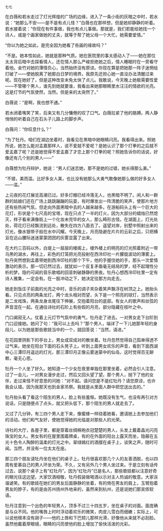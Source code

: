     七七 

   在白薇和若水走过了灯光辉煌的广场的边缘，进入了一条小街的灰暗之中时，若水说：“她那么不安——是不是有点儿怪？”白薇也在那样想，但是她却静静的听着。若水接着说：“你现在有件事做，我也有点儿事做。那就是，我们若能给她找一个诗人，或是个画家做她的丈夫，就等于帮了她父母一个大忙。她需要爱情。”

   “你以为她之如此，是完全因为她看了些画的缘故吗？”

   “不是。她本性如此，她就是那种气质。她在医院里的事太感动人了——她在那位太太背后暗中去探看情人，还在情人那么严峻拒绝她之后，情人睡眠时在一旁看守着他。金竹对她的薄情负心，当然始终没有原谅。你现在算是把她那一阵子迷惘给打破了——使她脱离了她那白日梦的境界。我原先还担心她一直没办法清醒过来呢。现在她好了，但是这种改变未免太快了点儿。我敢说，今天晚上她极需要性爱——不管哪个男人，谁先到她就要谁，我看出来她那眼睛里水汪汪的情欲的光亮。这是灯节的气氛使然，当然。但是来的太突然了。”

   白薇说：“是啊，我也想不通。”

   若水闭着嘴笑了笑，后来又有几分慵倦的叹了口气。白薇拉紧了他的胳膊。两人静悄悄的听着自己在石头子儿路上的脚步声。

   白薇问：“你叹息什么？”

   “为了牡丹。咱们在湖边坐着时，我看见在黑暗中她眼睛闪亮。我看得出来。照她所说，她怎么能对孟嘉那样人，说不爱就不爱呢？是她认识了那个打拳的之后就不爱孟嘉了呢？还是她觉得不爱孟嘉了才恋上那个打拳的呢？照她告诉你的话说，好像还有几个别的男人——”

   白薇想为牡丹辩护，她说：“男人们迷恋她，那不是她的过错，她长得那么美。”

   “不错，美而滥。比好多女人美，也比没有她那么大勇气敢像她那么做的好多女人——滥。”

   上元夜的花灯展览高潮已过。好多灯棚已经冷落无人，也黑暗不明了。闲人和一群群的姑娘们还在广场上跳跳蹦蹦的玩耍，有时爆发出一阵清脆的笑声，使那片地方还有些热闹气氛，但走向外面黑暗中去的人越来越多。在游船码头上有一个巨大的花灯，形状是个七尺高的宝塔，现在只点了一半的灯火，因为大部分的蜡烛已然熄灭，样子看来满像街上一个化妆未完毕的女人，那么畸形古怪。在湖面上，灯光处处，荷花灯已经飘流到远处，散失在四方八面去了。遥望对岸，别墅中照射出来的灯光，像水银带子般在水中闪耀。今天晚上，月亮隐避在片片的云彩之后，只把横亘在远山腰际迷迷蒙蒙团团的灰雾显露了出来。

   在大约三百码以外，白堤上一层层的楼阁上，楼外楼上的明亮的灯光照着附近一带乌黑的湖水，再往上，彩色的灯笼把光亮投射在西泠印社一片朦胧波动的薄雾上。牡丹突然想到孟嘉带她到西泠印社的那个下午，他的手握住她的手，那头一次爱情激动的表示。那一切已然过去，就犹如一个反复矛盾毫无结局的梦，经不起理性分析的梦。隐约可闻的音乐歌唱的回音刺破静静的黑夜。牡丹心想西泠印社里一定有诗人雅集，一定会有。在一股冲动之下，她决定往那方向走去。

   她走到饭庄子前面的光亮之中时，音乐的调子夹杂着笑声飘浮在树顶之上。她抬头看。只见点亮的两条龙灯，两个龙头相对而望，头下是一个照亮的球灯，当然表示是二龙戏珠，两条龙身龙尾往下伸展，交抱着阳台的底部。有女人的歌声和丝弦的声音混在一起。在通往诗社的石阶上有些假的月亮，部分隐藏在枝叶之中。

   门口阒寂无人。仗着上元灯节气氛中的勇气，牡丹走了进去。一对男女走下台阶到门口迎接她。她问了句：“我可以上去吗？”那个男人，端详了一下儿她那年轻的身段儿，以为她是那些歌妓当中的一个，就回答说：“当然，请进。”

   在花园里阴影下的亭台上，男女成双成对的散坐着。牡丹忽然觉得自己孤单得透不过气来。她坐在阳台下面的石头凳子上。听到上面男女欢乐的声音，看到下面西湖中心三潭印月遥远的灯光，那三潭印月正像云雾迷蒙中的仙岛，这时觉得百无聊赖，毫无心思。

   牡丹一个人坐了好久。她知道一个少女在夜里单独在那里坐着，必然会引人注意。过了一会儿，一对男女漫步走过，然后又回头望了望。那个男人，抛下了他的女伴，走过来怪不好意思的问她：“对不起。请问您是不是红牡丹？请您原谅，也许我会认错。因为我那天也到金家吊祭。我就是从里面人群中把您送出去的。”

   牡丹抬头看了看这个陌生的男人，脸上有些羞惭。她既没有生气，也没有再引对方说话，只是随便点了点头，就又把头低下，那个陌生的男人就走去了。

   又过了几分钟，有三四个男人走下来，像蜜蜂一样绕着她看，邀请她上去参加他们的活动。他们和气友好，使她觉得她的光临是对那些人的光荣。

   诗社的大厅，各屋子里，都是穿着丝绸棉袍衣冠楚楚的男人，头发上戴着晶光闪亮珠宝的女人。男女有的在屋里围着牌桌，有的在外面的阳台上露天而坐，隐蔽在五光十色令人陶醉的温柔的灯光之中。翠绿嫣红的酒摆在桌子上，谈笑之声，随时可闻。当然，并没有一位太太在座。

   那三四个朋友请牡丹坐在他们的桌子上。牡丹很喜欢那几个人的友善洒脱，也以四周有爱慕自己的男人环坐为荣。不久，又有另外几个男人坐过来。于是立刻有话传过去，说那个桌子上有“红牡丹”。因为“红牡丹”已是名人，那些歌妓都以注意好奇的眼光往这边望。大家饮酒相敬，牡丹假装做喝酒以示对主人热诚的敬意。大家诙谐谑笑。有的歌妓在她们的男友后面静静的坐着，有的倚在男友的肩上，玉臂抱着男友的脖子，有的是由苏州扬州外地来的，虽然来到杭州，还是说她们那吴侬软语。

   牡丹注意到一个出色的年轻男人，顶多不过三十四五岁，坐在桌子的对面。面庞确是与众不同。他的嘴唇上时时浮动着欢乐的微笑，肉皮儿雪白而细嫩；实际上，可以说他根本没有胡子——他的上唇和下巴颏儿那样光滑，好像他从来就不必刮脸。虽然他戴着厚眼镜，眼睛的闪亮使他的脸上增加了愉快活泼的光彩。

